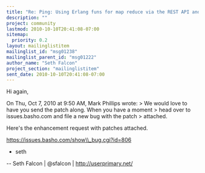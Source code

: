 ```yaml
---
title: "Re: Ping: Using Erlang funs for map reduce via the REST API and	protocol buffers client"
description: ""
project: community
lastmod: 2010-10-10T20:41:08-07:00
sitemap:
  priority: 0.2
layout: mailinglistitem
mailinglist_id: "msg01238"
mailinglist_parent_id: "msg01222"
author_name: "Seth Falcon"
project_section: "mailinglistitem"
sent_date: 2010-10-10T20:41:08-07:00
---
```



Hi again,

On Thu, Oct 7, 2010 at 9:50 AM, Mark Phillips  wrote:
&gt; We would love to have you send the patch along. When you have a moment
&gt; head over to issues.basho.com and file a new bug with the patch
&gt; attached.

Here's the enhancement request with patches attached.

https://issues.basho.com/show\\_bug.cgi?id=806


+ seth

-- 
Seth Falcon | @sfalcon | http://userprimary.net/

